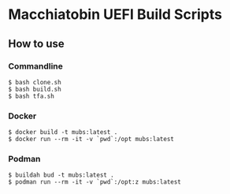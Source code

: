 # Macchiatobin UEFI Build Scripts

## How to use

### Commandline

```shell
$ bash clone.sh
$ bash build.sh
$ bash tfa.sh
```

### Docker

```shell
$ docker build -t mubs:latest .
$ docker run --rm -it -v `pwd`:/opt mubs:latest
```

### Podman

```shell
$ buildah bud -t mubs:latest .
$ podman run --rm -it -v `pwd`:/opt:z mubs:latest
```